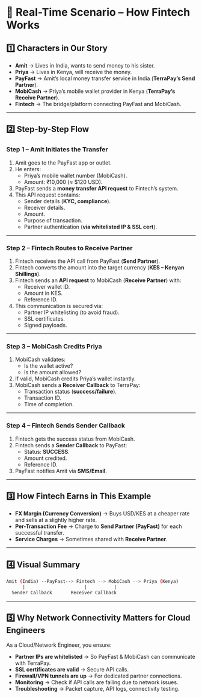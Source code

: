 # 📌 Real-Time Scenario – How Fintech Works

## 1️⃣ Characters in Our Story

- **Amit** → Lives in India, wants to send money to his sister.  
- **Priya** → Lives in Kenya, will receive the money.  
- **PayFast** → Amit’s local money transfer service in India (**TerraPay’s Send Partner**).  
- **MobiCash** → Priya’s mobile wallet provider in Kenya (**TerraPay’s Receive Partner**).  
- **Fintech** → The bridge/platform connecting PayFast and MobiCash.

---

## 2️⃣ Step-by-Step Flow

### **Step 1 – Amit Initiates the Transfer**
1. Amit goes to the PayFast app or outlet.  
2. He enters:
   - Priya’s mobile wallet number (MobiCash).  
   - Amount: ₹10,000 (≈ $120 USD).  
3. PayFast sends a **money transfer API request** to Fintech’s system.  
4. This API request contains:
   - Sender details (**KYC, compliance**).  
   - Receiver details.  
   - Amount.  
   - Purpose of transaction.  
   - Partner authentication (**via whitelisted IP & SSL cert**).

---

### **Step 2 – Fintech Routes to Receive Partner**
1. Fintech receives the API call from PayFast (**Send Partner**).  
2. Fintech converts the amount into the target currency (**KES – Kenyan Shillings**).  
3. Fintech sends an **API request** to MobiCash (**Receive Partner**) with:
   - Receiver wallet ID.  
   - Amount in KES.  
   - Reference ID.  
4. This communication is secured via:
   - Partner IP whitelisting (to avoid fraud).  
   - SSL certificates.  
   - Signed payloads.

---

### **Step 3 – MobiCash Credits Priya**
1. MobiCash validates:
   - Is the wallet active?  
   - Is the amount allowed?  
2. If valid, MobiCash credits Priya’s wallet instantly.  
3. MobiCash sends a **Receiver Callback** to TerraPay:
   - Transaction status (**success/failure**).  
   - Transaction ID.  
   - Time of completion.

---

### **Step 4 – Fintech Sends Sender Callback**
1. Fintech gets the success status from MobiCash.  
2. Fintech sends a **Sender Callback** to PayFast:
   - Status: **SUCCESS**.  
   - Amount credited.  
   - Reference ID.  
3. PayFast notifies Amit via **SMS/Email**.

---

## 3️⃣ How Fintech Earns in This Example
- **FX Margin (Currency Conversion)** → Buys USD/KES at a cheaper rate and sells at a slightly higher rate.  
- **Per-Transaction Fee** → Charge to **Send Partner (PayFast)** for each successful transfer.  
- **Service Charges** → Sometimes shared with **Receive Partner**.

---

## 4️⃣ Visual Summary
```bash
Amit (India) --PayFast--> Fintech --> MobiCash --> Priya (Kenya)
      |                      |          |
  Sender Callback       Receiver Callback
```

---

## 5️⃣ Why Network Connectivity Matters for Cloud Engineers
As a Cloud/Network Engineer, you ensure:
- **Partner IPs are whitelisted** → So PayFast & MobiCash can communicate with TerraPay.  
- **SSL certificates are valid** → Secure API calls.  
- **Firewall/VPN tunnels are up** → For dedicated partner connections.  
- **Monitoring** → Check if API calls are failing due to network issues.  
- **Troubleshooting** → Packet capture, API logs, connectivity testing.
